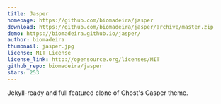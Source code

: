 ```yaml
---
title: Jasper
homepage: https://github.com/biomadeira/jasper
download: https://github.com/biomadeira/jasper/archive/master.zip
demo: https://biomadeira.github.io/jasper/
author: biomadeira
thumbnail: jasper.jpg
license: MIT License
license_link: http://opensource.org/licenses/MIT
github_repo: biomadeira/jasper
stars: 253
---
```


Jekyll-ready and full featured clone of Ghost's Casper theme.